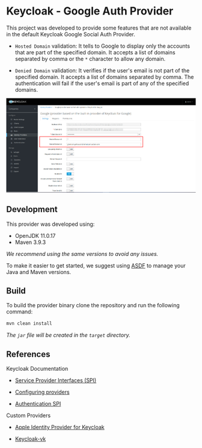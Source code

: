 # Keycloak - Google Auth Provider

This project was developed to provide some features that are not available in the default Keycloak Google Social Auth Provider.

- `Hosted Domain` validation: It tells to Google to display only the accounts that are part of the specified domain. It accepts a list of domains separated by comma or the `*` character to allow any domain.

- `Denied Domain` validation: It verifies if the user's email is not part of the specified domain. It accepts a list of domains separated by comma. The authentication will fail if the user's email is part of any of the specified domains.

![Provider config sample](img/sample.png)

## Development

This provider was developed using:
- OpenJDK 11.0.17
- Maven 3.9.3

*We recommend using the same versions to avoid any issues.*

To make it easier to get started, we suggest using [ASDF](https://asdf-vm.com/#/core-manage-asdf-vm) to manage your Java and Maven versions.

## Build

To build the provider binary clone the repository and run the following command:

```bash
mvn clean install
```
*The `jar` file will be created in the `target` directory.*


## References
Keycloak Documentation

- [Service Provider Interfaces (SPI)](https://www.keycloak.org/docs/latest/server_development/#_providers)

- [Configuring providers
](https://www.keycloak.org/server/configuration-provider)

- [Authentication SPI](https://www.keycloak.org/docs/latest/server_development/#_auth_spi)


Custom Providers

- [Apple Identity Provider for Keycloak](https://github.com/klausbetz/apple-identity-provider-keycloak)

- [Keycloak-vk](https://github.com/zhkazarosian/keycloak-vk)